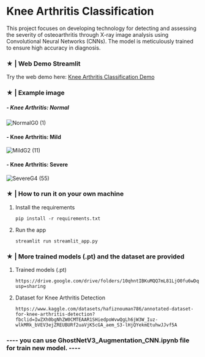 # Knee Arthritis Classification

   This project focuses on developing technology for detecting and assessing the severity of osteoarthritis through X-ray image analysis using Convolutional Neural Networks (CNNs). The model is meticulously trained to ensure high accuracy in diagnosis.

### ★ | Web Demo Streamlit
Try the web demo here: [Knee Arthritis Classification Demo](https://cnns-kneearthritisclassification.streamlit.app/)

### ★ | Example image
##### - Knee Arthritis: Normal  
![NormalG0 (1)](https://img2.pic.in.th/pic/NormalG0-1.jpg)

#### - Knee Arthritis: Mild  
![MildG2 (11)](https://img2.pic.in.th/pic/MildG2-11.jpg)

#### - Knee Arthritis: Severe  
![SevereG4 (55)](https://img2.pic.in.th/pic/SevereG4-55.jpg)


### ★ | How to run it on your own machine

1. Install the requirements

   ```
   pip install -r requirements.txt
   ```

2. Run the app

   ```
   streamlit run streamlit_app.py
   ```

### ★ | More trained models (.pt) and the dataset are provided

1. Trained models (.pt)

   ```
   https://drive.google.com/drive/folders/10qhntIBKuMQQ7mL81LjO0fu6wDqzGUtp?usp=sharing
   ```

2. Dataset for Knee Arthritis Detection

   ```
   https://www.kaggle.com/datasets/hafiznouman786/annotated-dataset-for-knee-arthritis-detection?fbclid=IwZXh0bgNhZW0CMTEAAR1SHiedpoWvwQgLh6jW3W_Iuz-wlkMRk_bVEV3ejZREUBURf2uaVjK5cGA_aem_S3-lHjQYekmEtuhwJJvf5A
   ```

### ---- you can use GhostNetV3_Augmentation_CNN.ipynb file for train new model. ----

